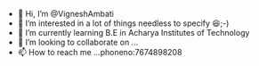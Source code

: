 - 👋 Hi, I’m @VigneshAmbati
- 👀 I’m interested in a lot of things needless to specify 😆;-)
- 🌱 I’m currently learning B.E in Acharya Institutes of Technology
- 💞️ I’m looking to collaborate on ...
- 📫 How to reach me ...phoneno:7674898208

<!---
VigneshAmbati/VigneshAmbati is a ✨ special ✨ repository because its `README.md` (this file) appears on your GitHub profile.
You can click the Preview link to take a look at your changes.
--->
